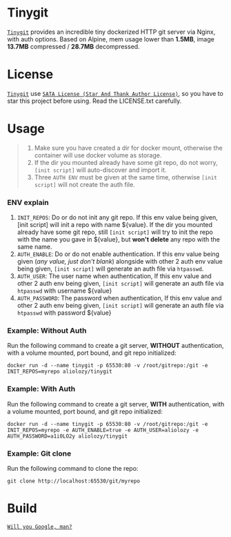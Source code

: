 # Tinygit
[`Tinygit`](https://github.com/AlioLozy/tinygit) provides an incredible tiny dockerized HTTP git server via Nginx, with auth options. Based on Alpine, mem usage lower than **1.5MB**, image **13.7MB** compressed / **28.7MB** decompressed.

# License
[`Tinygit`](https://github.com/AlioLozy/tinygit) use [`SATA License (Star And Thank Author License)`](https://github.com/zTrix/sata-license), so you have to star this project before using. Read the LICENSE.txt carefully.

# Usage
> 1. Make sure you have created a dir for docker mount, otherwise the container will use docker volume as storage.
> 2. If the dir you mounted already have some git repo, do not worry, `[init script]` will auto-discover and import it.
> 3. Three `AUTH ENV` must be given at the same time, otherwise `[init script]` will not create the auth file. 

### ENV explain
1. `INIT_REPOS`: Do or do not init any git repo. If this env value being given, [init script] will init a repo with name ${value}. If the dir you mounted already have some git repo, still `[init script]` will try to init the repo with the name you gave in ${value}, but **won't delete** any repo with the same name. 
2. `AUTH_ENABLE`: Do or do not enable authentication. If this env value being given (*any value, just don't blank*) alongside with other 2 auth env value being given, `[init script]` will generate an auth file via `htpasswd`.
2. `AUTH_USER`: The user name when authentication, If this env value and other 2 auth env being given, `[init script]` will generate an auth file via `htpasswd` with username ${value}
3. `AUTH_PASSWORD`: The password when authentication, If this env value and other 2 auth env being given, `[init script]` will generate an auth file via `htpasswd` with password ${value}
### Example: Without Auth
Run the following command to create a git server, **WITHOUT** authentication, with a volume mounted, port bound, and git repo initialized:

`docker run -d --name tinygit -p 65530:80 -v /root/gitrepo:/git -e INIT_REPOS=myrepo aliolozy/tinygit`

### Example: With Auth
Run the following command to create a git server, **WITH** authentication, with a volume mounted, port bound, and git repo initialized:

`docker run -d --name tinygit -p 65530:80 -v /root/gitrepo:/git -e INIT_REPOS=myrepo -e AUTH_ENABLE=true -e AUTH_USER=aliolozy -e AUTH_PASSWORD=a1i0LO2y aliolozy/tinygit`

### Example: Git clone
Run the following command to clone the repo:

`git clone http://localhost:65530/git/myrepo`

# Build

[`Will you Google, man?`](https://www.google.com/search?q=how+to+build+a+docker+image+with+dockerfile&oq=how+to+build+a+docker+image)
